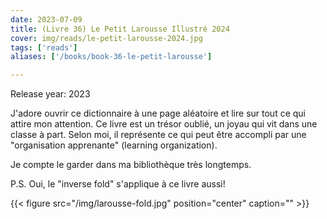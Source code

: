 ```yaml
---
date: 2023-07-09
title: (Livre 36) Le Petit Larousse Illustré 2024
cover: img/reads/le-petit-larousse-2024.jpg
tags: ['reads']
aliases: ['/books/book-36-le-petit-larousse']

---
```


Release year: 2023

J'adore ouvrir ce dictionnaire à une page aléatoire et lire sur tout ce qui attire mon attention. Ce livre est un trésor oublié, un joyau qui vit dans une classe à part. Selon moi, il représente ce qui peut être accompli par une "organisation apprenante" (learning organization).

Je compte le garder dans ma bibliothèque très longtemps.

P.S. Oui, le "inverse fold" s'applique à ce livre aussi!

{{< figure src="/img/larousse-fold.jpg" position="center" caption="" >}}

